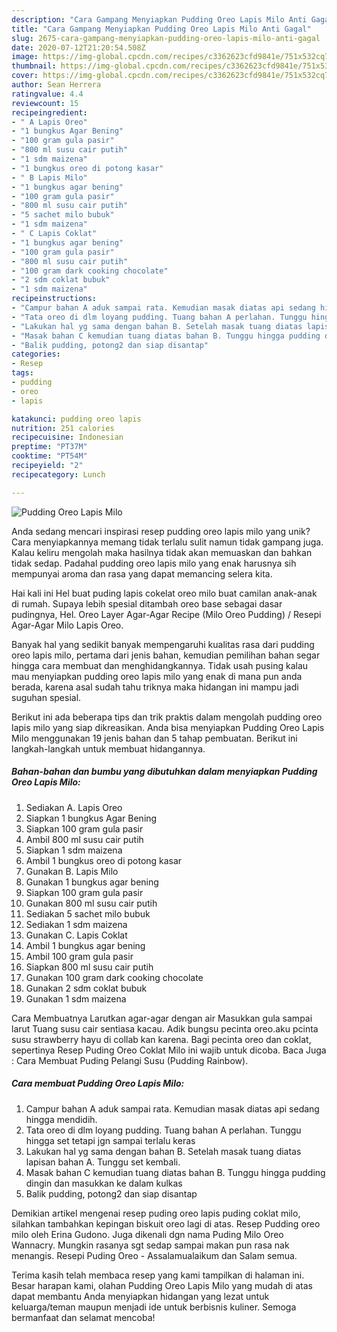 ```yaml
---
description: "Cara Gampang Menyiapkan Pudding Oreo Lapis Milo Anti Gagal"
title: "Cara Gampang Menyiapkan Pudding Oreo Lapis Milo Anti Gagal"
slug: 2675-cara-gampang-menyiapkan-pudding-oreo-lapis-milo-anti-gagal
date: 2020-07-12T21:20:54.508Z
image: https://img-global.cpcdn.com/recipes/c3362623cfd9841e/751x532cq70/pudding-oreo-lapis-milo-foto-resep-utama.jpg
thumbnail: https://img-global.cpcdn.com/recipes/c3362623cfd9841e/751x532cq70/pudding-oreo-lapis-milo-foto-resep-utama.jpg
cover: https://img-global.cpcdn.com/recipes/c3362623cfd9841e/751x532cq70/pudding-oreo-lapis-milo-foto-resep-utama.jpg
author: Sean Herrera
ratingvalue: 4.4
reviewcount: 15
recipeingredient:
- " A Lapis Oreo"
- "1 bungkus Agar Bening"
- "100 gram gula pasir"
- "800 ml susu cair putih"
- "1 sdm maizena"
- "1 bungkus oreo di potong kasar"
- " B Lapis Milo"
- "1 bungkus agar bening"
- "100 gram gula pasir"
- "800 ml susu cair putih"
- "5 sachet milo bubuk"
- "1 sdm maizena"
- " C Lapis Coklat"
- "1 bungkus agar bening"
- "100 gram gula pasir"
- "800 ml susu cair putih"
- "100 gram dark cooking chocolate"
- "2 sdm coklat bubuk"
- "1 sdm maizena"
recipeinstructions:
- "Campur bahan A aduk sampai rata. Kemudian masak diatas api sedang hingga mendidih."
- "Tata oreo di dlm loyang pudding. Tuang bahan A perlahan. Tunggu hingga set tetapi jgn sampai terlalu keras"
- "Lakukan hal yg sama dengan bahan B. Setelah masak tuang diatas lapisan bahan A. Tunggu set kembali."
- "Masak bahan C kemudian tuang diatas bahan B. Tunggu hingga pudding dingin dan masukkan ke dalam kulkas"
- "Balik pudding, potong2 dan siap disantap"
categories:
- Resep
tags:
- pudding
- oreo
- lapis

katakunci: pudding oreo lapis 
nutrition: 251 calories
recipecuisine: Indonesian
preptime: "PT37M"
cooktime: "PT54M"
recipeyield: "2"
recipecategory: Lunch

---
```



![Pudding Oreo Lapis Milo](https://img-global.cpcdn.com/recipes/c3362623cfd9841e/751x532cq70/pudding-oreo-lapis-milo-foto-resep-utama.jpg)

Anda sedang mencari inspirasi resep pudding oreo lapis milo yang unik? Cara menyiapkannya memang tidak terlalu sulit namun tidak gampang juga. Kalau keliru mengolah maka hasilnya tidak akan memuaskan dan bahkan tidak sedap. Padahal pudding oreo lapis milo yang enak harusnya sih mempunyai aroma dan rasa yang dapat memancing selera kita.

Hai kali ini Hel buat puding lapis cokelat oreo milo buat camilan anak-anak di rumah. Supaya lebih spesial ditambah oreo base sebagai dasar pudingnya, Hel. Oreo Layer Agar-Agar Recipe (Milo Oreo Pudding) / Resepi Agar-Agar Milo Lapis Oreo.

Banyak hal yang sedikit banyak mempengaruhi kualitas rasa dari pudding oreo lapis milo, pertama dari jenis bahan, kemudian pemilihan bahan segar hingga cara membuat dan menghidangkannya. Tidak usah pusing kalau mau menyiapkan pudding oreo lapis milo yang enak di mana pun anda berada, karena asal sudah tahu triknya maka hidangan ini mampu jadi suguhan spesial.


Berikut ini ada beberapa tips dan trik praktis dalam mengolah pudding oreo lapis milo yang siap dikreasikan. Anda bisa menyiapkan Pudding Oreo Lapis Milo menggunakan 19 jenis bahan dan 5 tahap pembuatan. Berikut ini langkah-langkah untuk membuat hidangannya.

<!--inarticleads1-->

##### Bahan-bahan dan bumbu yang dibutuhkan dalam menyiapkan Pudding Oreo Lapis Milo:

1. Sediakan  A. Lapis Oreo
1. Siapkan 1 bungkus Agar Bening
1. Siapkan 100 gram gula pasir
1. Ambil 800 ml susu cair putih
1. Siapkan 1 sdm maizena
1. Ambil 1 bungkus oreo di potong kasar
1. Gunakan  B. Lapis Milo
1. Gunakan 1 bungkus agar bening
1. Siapkan 100 gram gula pasir
1. Gunakan 800 ml susu cair putih
1. Sediakan 5 sachet milo bubuk
1. Sediakan 1 sdm maizena
1. Gunakan  C. Lapis Coklat
1. Ambil 1 bungkus agar bening
1. Ambil 100 gram gula pasir
1. Siapkan 800 ml susu cair putih
1. Gunakan 100 gram dark cooking chocolate
1. Gunakan 2 sdm coklat bubuk
1. Gunakan 1 sdm maizena


Cara Membuatnya Larutkan agar-agar dengan air Masukkan gula sampai larut Tuang susu cair sentiasa kacau. Adik bungsu pecinta oreo.aku pcinta susu strawberry hayu di collab kan karena. Bagi pecinta oreo dan coklat, sepertinya Resep Puding Oreo Coklat Milo ini wajib untuk dicoba. Baca Juga : Cara Membuat Puding Pelangi Susu (Pudding Rainbow). 

<!--inarticleads2-->

##### Cara membuat Pudding Oreo Lapis Milo:

1. Campur bahan A aduk sampai rata. Kemudian masak diatas api sedang hingga mendidih.
1. Tata oreo di dlm loyang pudding. Tuang bahan A perlahan. Tunggu hingga set tetapi jgn sampai terlalu keras
1. Lakukan hal yg sama dengan bahan B. Setelah masak tuang diatas lapisan bahan A. Tunggu set kembali.
1. Masak bahan C kemudian tuang diatas bahan B. Tunggu hingga pudding dingin dan masukkan ke dalam kulkas
1. Balik pudding, potong2 dan siap disantap


Demikian artikel mengenai resep puding oreo lapis puding coklat milo, silahkan tambahkan kepingan biskuit oreo lagi di atas. Resep Pudding oreo milo oleh Erina Gudono. Juga dikenali dgn nama Puding Milo Oreo Wannacry. Mungkin rasanya sgt sedap sampai makan pun rasa nak menangis. Resepi Puding Oreo - Assalamualaikum dan Salam semua. 

Terima kasih telah membaca resep yang kami tampilkan di halaman ini. Besar harapan kami, olahan Pudding Oreo Lapis Milo yang mudah di atas dapat membantu Anda menyiapkan hidangan yang lezat untuk keluarga/teman maupun menjadi ide untuk berbisnis kuliner. Semoga bermanfaat dan selamat mencoba!
